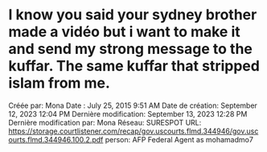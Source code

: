 # I know you said your sydney brother made a vidéo but i want to make it and send my strong message to the kuffar. The same kuffar that stripped islam from me.

Créée par: Mona
Date : July 25, 2015 9:51 AM
Date de création: September 12, 2023 12:04 PM
Dernière modification: September 13, 2023 12:28 PM
Dernière modification par: Mona
Réseau: SURESPOT
URL: https://storage.courtlistener.com/recap/gov.uscourts.flmd.344946/gov.uscourts.flmd.344946.100.2.pdf
person: AFP Federal Agent as mohamadmo7